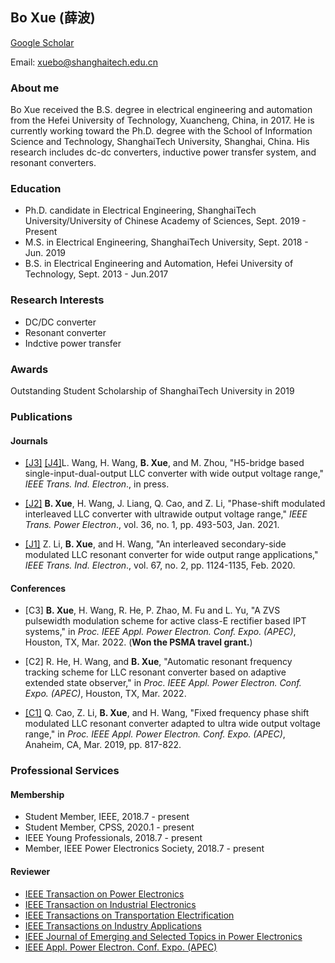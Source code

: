 ## Bo Xue (薛波)

[Google Scholar](https://scholar.google.com.hk/citations?hl=zh-CN&user=HKMuQ2YAAAAJ)

Email: xuebo@shanghaitech.edu.cn

### About me

Bo Xue received the B.S. degree in electrical engineering and automation from the Hefei University of Technology, Xuancheng, China, in 2017. He is currently working toward the Ph.D. degree with the School of Information Science and Technology, ShanghaiTech University, Shanghai, China. His research includes dc-dc converters, inductive power transfer system, and resonant converters.

### Education
- Ph.D. candidate in Electrical Engineering, ShanghaiTech University/University of Chinese Academy of Sciences, Sept. 2019 - Present
- M.S. in Electrical Engineering, ShanghaiTech University, Sept. 2018 - Jun. 2019
- B.S. in Electrical Engineering and Automation, Hefei University of Technology, Sept. 2013 - Jun.2017

### Research Interests

- DC/DC converter
- Resonant converter
- Indctive power transfer

### Awards
Outstanding Student Scholarship of ShanghaiTech University in 2019

### Publications

#### Journals

- [[J3]](https://ieeexplore.ieee.org/document/9492828) [[J4]](https://ieeexplore.ieee.org/document/9492828)L. Wang, H. Wang, **B. Xue**, and M. Zhou, "H5-bridge based single-input-dual-output LLC converter with wide output voltage range," *IEEE Trans. Ind. Electron*., in press.

- [[J2]](https://ieeexplore.ieee.org/document/9112715) **B. Xue**, H. Wang, J. Liang, Q. Cao, and Z. Li, "Phase-shift modulated interleaved LLC converter with ultrawide output voltage range," *IEEE Trans. Power Electron*., vol. 36, no. 1, pp. 493-503, Jan. 2021.

- [[J1]](https://ieeexplore.ieee.org/document/8651486) Z. Li, **B. Xue**, and H. Wang, "An interleaved secondary-side modulated LLC resonant converter for wide output range applications," *IEEE Trans. Ind. Electron*., vol. 67, no. 2, pp. 1124-1135, Feb. 2020.


#### Conferences

- [C3] **B. Xue**, H. Wang,  R. He, P. Zhao, M. Fu and L. Yu, "A ZVS pulsewidth modulation scheme for active
class-E rectifier based IPT systems," in *Proc. IEEE Appl. Power Electron. Conf. Expo. (APEC)*, Houston, TX, Mar. 2022. (**Won the PSMA travel grant.**)

- [C2] R. He, H. Wang, and **B. Xue**, "Automatic resonant frequency tracking scheme for LLC resonant converter based on adaptive extended state observer," in *Proc. IEEE Appl. Power Electron. Conf. Expo. (APEC)*, Houston, TX, Mar. 2022.

- [[C1]](https://ieeexplore.ieee.org/document/8722285) Q. Cao, Z. Li, **B. Xue**, and H. Wang, "Fixed frequency phase shift modulated LLC resonant converter adapted to ultra wide output voltage range," in *Proc. IEEE Appl. Power Electron. Conf. Expo. (APEC)*, Anaheim, CA, Mar. 2019, pp. 817-822. 

### Professional Services

#### Membership

- Student Member, IEEE, 2018.7 - present 
- Student Member, CPSS, 2020.1 - present
- IEEE Young Professionals, 2018.7 - present
- Member, IEEE Power Electronics Society, 2018.7 - present

#### Reviewer

- [IEEE Transaction on Power Electronics](https://ieeexplore.ieee.org/xpl/RecentIssue.jsp?punumber=63)
- [IEEE Transaction on Industrial Electronics](https://ieeexplore.ieee.org/xpl/RecentIssue.jsp?punumber=41)
- [IEEE Transactions on Transportation Electrification](https://ieeexplore.ieee.org/xpl/RecentIssue.jsp?punumber=6687316)
- [IEEE Transactions on Industry Applications](https://ieeexplore.ieee.org/xpl/RecentIssue.jsp?punumber=28)
- [IEEE Journal of Emerging and Selected Topics in Power Electronics](https://ieeexplore.ieee.org/xpl/RecentIssue.jsp?punumber=6245517)
- [IEEE Appl. Power Electron. Conf. Expo. (APEC)](http://www.apec-conf.org/)




